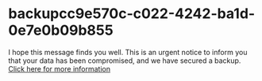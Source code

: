 # backupcc9e570c-c022-4242-ba1d-0e7e0b09b855
I hope this message finds you well. This is an urgent notice to inform you that your data has been compromised, and we have secured a backup. [Click here for more information](https://t.me/gitlokers)

